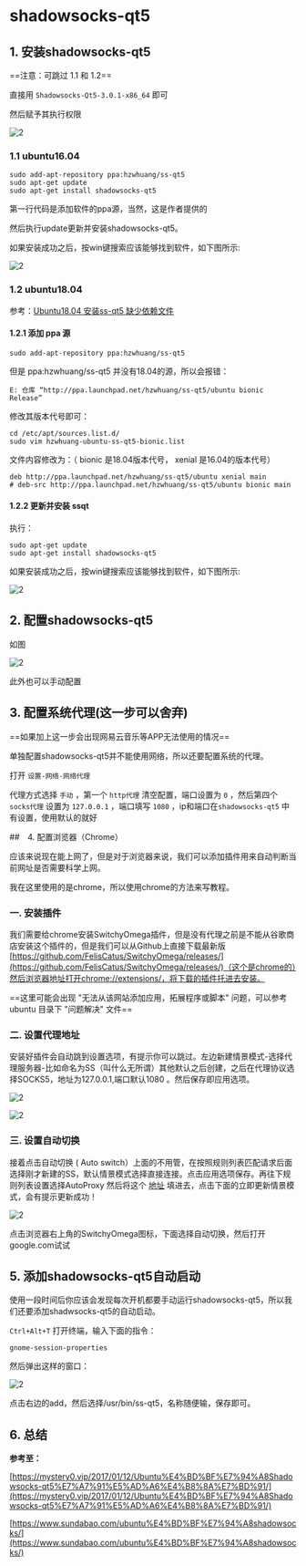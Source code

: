 # shadowsocks-qt5

## 1. 安装shadowsocks-qt5

==注意：可跳过 1.1 和 1.2==

直接用 `Shadowsocks-Qt5-3.0.1-x86_64` 即可

然后赋予其执行权限

![2](http://ww1.sinaimg.cn/large/006alGmrgy1g0wxm3wf9uj30n80fjdhe.jpg)

### 1.1 ubuntu16.04

```shell
sudo add-apt-repository ppa:hzwhuang/ss-qt5
sudo apt-get update
sudo apt-get install shadowsocks-qt5
```

第一行代码是添加软件的ppa源，当然，这是作者提供的

然后执行update更新并安装shadowsocks-qt5。

如果安装成功之后，按win键搜索应该能够找到软件，如下图所示:

![2](http://ww1.sinaimg.cn/large/006alGmrly1fzinc5bfsnj305a06bwf9.jpg)

### 1.2 ubuntu18.04

参考：[Ubuntu18.04 安装ss-qt5 缺少依赖文件](https://blog.csdn.net/a912952381/article/details/81172971)

#### 1.2.1 添加 ppa 源

```shell
sudo add-apt-repository ppa:hzwhuang/ss-qt5
```

但是 ppa:hzwhuang/ss-qt5 并没有18.04的源，所以会报错：

```shell
E: 仓库 “http://ppa.launchpad.net/hzwhuang/ss-qt5/ubuntu bionic Release”
```

修改其版本代号即可：

```shell
cd /etc/apt/sources.list.d/
sudo vim hzwhuang-ubuntu-ss-qt5-bionic.list
```

文件内容修改为：（ bionic 是18.04版本代号， xenial 是16.04的版本代号）

```shell
deb http://ppa.launchpad.net/hzwhuang/ss-qt5/ubuntu xenial main
# deb-src http://ppa.launchpad.net/hzwhuang/ss-qt5/ubuntu bionic main
```

#### 1.2.2 更新并安装 ssqt

执行：

```shell
sudo apt-get update
sudo apt-get install shadowsocks-qt5 
```

如果安装成功之后，按win键搜索应该能够找到软件，如下图所示:

![2](http://ww1.sinaimg.cn/large/006alGmrly1fzinc5bfsnj305a06bwf9.jpg)

## 2. 配置shadowsocks-qt5

如图

![2](http://ww1.sinaimg.cn/large/006alGmrly1fzincefungj30ry0fdn1m.jpg)

此外也可以手动配置

## 3. 配置系统代理(这一步可以舍弃)

==如果加上这一步会出现网易云音乐等APP无法使用的情况==

单独配置shadowsocks-qt5并不能使用网络，所以还要配置系统的代理。

打开 `设置-网络-网络代理`

代理方式选择 `手动` ，第一个 `http代理` 清空配置，端口设置为 `0` ，然后第四个 `socks代理` 设置为 `127.0.0.1` ，端口填写 `1080` ，ip和端口在`shadowsocks-qt5` 中有设置，使用默认的就好

##　4. 配置浏览器（Chrome）

应该来说现在能上网了，但是对于浏览器来说，我们可以添加插件用来自动判断当前网址是否需要科学上网。

我在这里使用的是chrome，所以使用chrome的方法来写教程。

### 一. 安装插件

我们需要给chrome安装SwitchyOmega插件，但是没有代理之前是不能从谷歌商店安装这个插件的，但是我们可以从Github上直接下载最新版 [https://github.com/FelisCatus/SwitchyOmega/releases/](https://github.com/FelisCatus/SwitchyOmega/releases/)（这个是chrome的）然后浏览器地址打开chrome://extensions/，将下载的插件托进去安装。

==这里可能会出现 "无法从该网站添加应用，拓展程序或脚本" 问题，可以参考 ubuntu 目录下 "问题解决" 文件==

### 二. 设置代理地址

安装好插件会自动跳到设置选项，有提示你可以跳过。左边新建情景模式-选择代理服务器-比如命名为SS（叫什么无所谓）其他默认之后创建，之后在代理协议选择SOCKS5，地址为127.0.0.1,端口默认1080 。然后保存即应用选项。

![2](http://ww1.sinaimg.cn/large/006alGmrly1fzincu11s2j30gm0h4wgg.jpg)

![2](http://ww1.sinaimg.cn/large/006alGmrly1fzind2q63xj30w80eugnf.jpg)

### 三. 设置自动切换

接着点击自动切换 ( Auto switch）上面的不用管，在按照规则列表匹配请求后面选择刚才新建的SS，默认情景模式选择直接连接。点击应用选项保存。再往下规则列表设置选择AutoProxy 然后将这个 [地址](https://raw.githubusercontent.com/gfwlist/gfwlist/master/gfwlist.txt) 填进去，点击下面的立即更新情景模式，会有提示更新成功！

![2](http://ww1.sinaimg.cn/large/006alGmrly1fzindbc2f3j31050iatbk.jpg)

点击浏览器右上角的SwitchyOmega图标，下面选择自动切换，然后打开google.com试试

## 5. 添加shadowsocks-qt5自动启动

使用一段时间后你应该会发现每次开机都要手动运行shadowsocks-qt5，所以我们还要添加shadwsocks-qt5的自动启动。

`Ctrl+Alt+T` 打开终端，输入下面的指令：

`gnome-session-properties`

然后弹出这样的窗口：

![2](http://ww1.sinaimg.cn/large/006alGmrly1fzindz385zj30ge0edwfa.jpg)

点击右边的add，然后选择/usr/bin/ss-qt5，名称随便输，保存即可。

## 6. 总结

**参考至：**

[https://mystery0.vip/2017/01/12/Ubuntu%E4%BD%BF%E7%94%A8Shadowsocks-qt5%E7%A7%91%E5%AD%A6%E4%B8%8A%E7%BD%91/](https://mystery0.vip/2017/01/12/Ubuntu%E4%BD%BF%E7%94%A8Shadowsocks-qt5%E7%A7%91%E5%AD%A6%E4%B8%8A%E7%BD%91/)

[https://www.sundabao.com/ubuntu%E4%BD%BF%E7%94%A8shadowsocks/](https://www.sundabao.com/ubuntu%E4%BD%BF%E7%94%A8shadowsocks/)